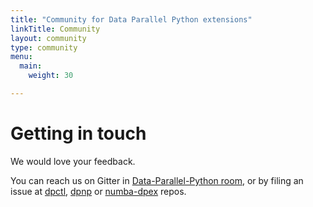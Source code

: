 ```yaml
---
title: "Community for Data Parallel Python extensions"
linkTitle: Community
layout: community
type: community
menu:
  main:
    weight: 30

---
```


# Getting in touch

We would love your feedback.

You can reach us on Gitter in [Data-Parallel-Python room][gitter], or by filing
an issue at [dpctl][dpctl], [dpnp][dpnp] or [numba-dpex][numba-dpex] repos.

[gitter]: https://gitter.im/Data-Parallel-Python/community
[dpctl]: https://github.com/IntelPython/dpctl.git
[dpnp]: https://github.com/IntelPython/dpnp.git
[numba-dpex]: https://github.com/IntelPython/numba-dpex.git
